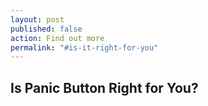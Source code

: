 ```yaml
---
layout: post
published: false
action: Find out more
permalink: "#is-it-right-for-you"
---
```


## Is Panic Button Right for You?

